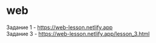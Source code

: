 # web

Задание 1 - https://web-lesson.netlify.app <br/>
Задание 3 - https://web-lesson.netlify.app/lesson_3.html
